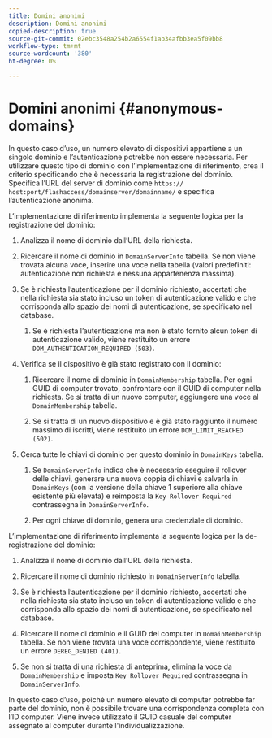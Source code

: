 ```yaml
---
title: Domini anonimi
description: Domini anonimi
copied-description: true
source-git-commit: 02ebc3548a254b2a6554f1ab34afbb3ea5f09bb8
workflow-type: tm+mt
source-wordcount: '380'
ht-degree: 0%

---
```


# Domini anonimi {#anonymous-domains}

In questo caso d’uso, un numero elevato di dispositivi appartiene a un singolo dominio e l’autenticazione potrebbe non essere necessaria. Per utilizzare questo tipo di dominio con l’implementazione di riferimento, crea il criterio specificando che è necessaria la registrazione del dominio. Specifica l’URL del server di dominio come `https:// host:port/flashaccess/domainserver/domainname/` e specifica l’autenticazione anonima.

L’implementazione di riferimento implementa la seguente logica per la registrazione del dominio:

1. Analizza il nome di dominio dall’URL della richiesta.
1. Ricercare il nome di dominio in `DomainServerInfo` tabella. Se non viene trovata alcuna voce, inserire una voce nella tabella (valori predefiniti: autenticazione non richiesta e nessuna appartenenza massima).
1. Se è richiesta l’autenticazione per il dominio richiesto, accertati che nella richiesta sia stato incluso un token di autenticazione valido e che corrisponda allo spazio dei nomi di autenticazione, se specificato nel database.

   1. Se è richiesta l’autenticazione ma non è stato fornito alcun token di autenticazione valido, viene restituito un errore `DOM_AUTHENTICATION_REQUIRED (503)`.

1. Verifica se il dispositivo è già stato registrato con il dominio:

   1. Ricercare il nome di dominio in `DomainMembership` tabella. Per ogni GUID di computer trovato, confrontare con il GUID di computer nella richiesta. Se si tratta di un nuovo computer, aggiungere una voce al `DomainMembership` tabella.

   1. Se si tratta di un nuovo dispositivo e è già stato raggiunto il numero massimo di iscritti, viene restituito un errore `DOM_LIMIT_REACHED (502)`.

1. Cerca tutte le chiavi di dominio per questo dominio in `DomainKeys` tabella.

   1. Se `DomainServerInfo` indica che è necessario eseguire il rollover delle chiavi, generare una nuova coppia di chiavi e salvarla in `DomainKeys` (con la versione della chiave 1 superiore alla chiave esistente più elevata) e reimposta la `Key Rollover Required` contrassegna in `DomainServerInfo`.

   1. Per ogni chiave di dominio, genera una credenziale di dominio.

L’implementazione di riferimento implementa la seguente logica per la de-registrazione del dominio:

1. Analizza il nome di dominio dall’URL della richiesta.
1. Ricercare il nome di dominio richiesto in `DomainServerInfo` tabella.
1. Se è richiesta l’autenticazione per il dominio richiesto, accertati che nella richiesta sia stato incluso un token di autenticazione valido e che corrisponda allo spazio dei nomi di autenticazione, se specificato nel database.
1. Ricercare il nome di dominio e il GUID del computer in `DomainMembership` tabella. Se non viene trovata una voce corrispondente, viene restituito un errore `DEREG_DENIED (401)`.

1. Se non si tratta di una richiesta di anteprima, elimina la voce da `DomainMembership` e imposta `Key Rollover Required` contrassegna in `DomainServerInfo`.

In questo caso d’uso, poiché un numero elevato di computer potrebbe far parte del dominio, non è possibile trovare una corrispondenza completa con l’ID computer. Viene invece utilizzato il GUID casuale del computer assegnato al computer durante l&#39;individualizzazione.
